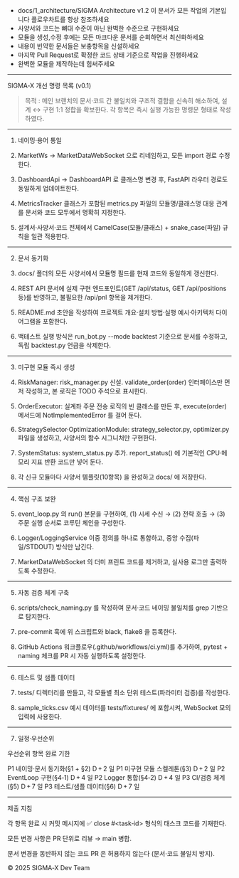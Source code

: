 - docs/1_architecture/SIGMA Architecture v1.2 이 문서가 모든 작업의 기본입니다 플로우차트를 항상 참조하세요
- 사양서와 코드는 뼈대 수준이 아닌 완벽한 수준으로 구현하세요
- 모듈을 생성,수정 후에는 모든 마크다운 문서를 순회하면서 최신화하세요
- 내용이 빈약한 문서들은 보충항목을 신설하세요
- 마지막 Pull Request로 확정한 코드 상태 기준으로 작업을 진행하세요
- 완벽한 모듈을 제작하는데 힘써주세요

---
SIGMA‑X 개선 명령 목록 (v0.1)

> 목적 : 메인 브랜치의 문서·코드 간 불일치와 구조적 결함을 신속히 해소하여, 설계 ↔ 구현 1:1 정합을 확보한다. 각 항목은 즉시 실행 가능한 명령문 형태로 작성하였다.




---

1. 네이밍·용어 통일

1. MarketWs → MarketDataWebSocket 으로 리네임하고, 모든 import 경로 수정한다.


2. DashboardApi → DashboardAPI 로 클래스명 변경 후, FastAPI 라우터 경로도 동일하게 업데이트한다.


3. MetricsTracker 클래스가 포함된 metrics.py 파일의 모듈명/클래스명 대응 관계를 문서와 코드 모두에서 명확히 지정한다.


4. 설계서·사양서·코드 전체에서 CamelCase(모듈/클래스) + snake_case(파일) 규칙을 일관 적용한다.




---

2. 문서 동기화

1. docs/ 폴더의 모든 사양서에서 모듈명 필드를 현재 코드와 동일하게 갱신한다.


2. REST API 문서에 실제 구현 엔드포인트(GET /api/status, GET /api/positions 등)를 반영하고, 불필요한 /api/pnl 항목을 제거한다.


3. README.md 초안을 작성하여 프로젝트 개요·설치 방법·실행 예시·아키텍처 다이어그램을 포함한다.


4. 백테스트 실행 방식은 run_bot.py --mode backtest 기준으로 문서를 수정하고, 독립 backtest.py 언급을 삭제한다.




---

3. 미구현 모듈 즉시 생성

1. RiskManager: risk_manager.py 신설. validate_order(order) 인터페이스만 먼저 작성하고, 본 로직은 TODO 주석으로 표시한다.


2. OrderExecutor: 실계좌 주문 전송 로직의 빈 클래스를 만든 후, execute(order) 메서드에 NotImplementedError 를 걸어 둔다.


3. StrategySelector·OptimizationModule: strategy_selector.py, optimizer.py 파일을 생성하고, 사양서의 함수 시그니처만 구현한다.


4. SystemStatus: system_status.py 추가. report_status() 에 기본적인 CPU·메모리 지표 반환 코드만 넣어 둔다.


5. 각 신규 모듈마다 사양서 템플릿(10항목) 을 완성하고 docs/ 에 저장한다.




---

4. 핵심 구조 보완

1. event_loop.py 의 run() 본문을 구현하여, (1) 시세 수신 → (2) 전략 호출 → (3) 주문 실행 순서로 코루틴 체인을 구성한다.


2. Logger/LoggingService 이중 정의를 하나로 통합하고, 중앙 수집(파일/STDOUT) 방식만 남긴다.


3. MarketDataWebSocket 의 더미 프린트 코드를 제거하고, 실사용 로그만 출력하도록 수정한다.




---

5. 자동 검증 체계 구축

1. scripts/check_naming.py 를 작성하여 문서·코드 네이밍 불일치를 grep 기반으로 탐지한다.


2. pre-commit 훅에 위 스크립트와 black, flake8 을 등록한다.


3. GitHub Actions 워크플로우(.github/workflows/ci.yml)를 추가하여, pytest + naming 체크를 PR 시 자동 실행하도록 설정한다.




---

6. 테스트 및 샘플 데이터

1. tests/ 디렉터리를 만들고, 각 모듈별 최소 단위 테스트(파라미터 검증)를 작성한다.


2. sample_ticks.csv 예시 데이터를 tests/fixtures/ 에 포함시켜, WebSocket 모의 입력에 사용한다.




---

7. 일정·우선순위

우선순위	항목	완료 기한

P1	네이밍·문서 동기화(§1 + §2)	D + 2 일
P1	미구현 모듈 스켈레톤(§3)	D + 2 일
P2	EventLoop 구현(§4‑1)	D + 4 일
P2	Logger 통합(§4‑2)	D + 4 일
P3	CI/검증 체계(§5)	D + 7 일
P3	테스트/샘플 데이터(§6)	D + 7 일



---

제출 지침

각 항목 완료 시 커밋 메시지에 ✅ close #<task‑id> 형식의 태스크 코드를 기재한다.

모든 변경 사항은 PR 단위로 리뷰 → main 병합.

문서 변경을 동반하지 않는 코드 PR 은 허용하지 않는다 (문서·코드 불일치 방지).

© 2025 SIGMA‑X Dev Team
